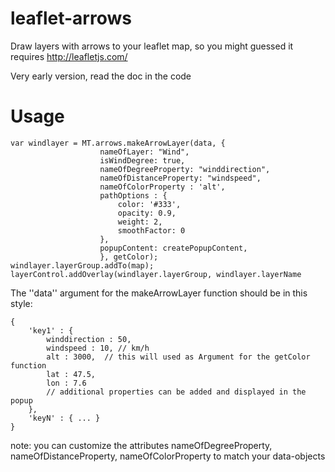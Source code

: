 leaflet-arrows
==============

Draw layers with arrows to your leaflet map, so you might guessed it requires http://leafletjs.com/

Very early version, read the doc in the code

Usage
=====

	var windlayer = MT.arrows.makeArrowLayer(data, {
						nameOfLayer: "Wind", 
						isWindDegree: true,
						nameOfDegreeProperty: "winddirection", 
						nameOfDistanceProperty: "windspeed", 
						nameOfColorProperty : 'alt',
						pathOptions : { 
							color: '#333', 
							opacity: 0.9,
							weight: 2,
							smoothFactor: 0
						}, 
						popupContent: createPopupContent,
						}, getColor);
	windlayer.layerGroup.addTo(map);
	layerControl.addOverlay(windlayer.layerGroup, windlayer.layerName

The ''data'' argument for the makeArrowLayer function should be in this style:

	{
		'key1' : {
			winddirection : 50,
			windspeed : 10, // km/h
			alt : 3000,  // this will used as Argument for the getColor function
			lat : 47.5,
			lon : 7.6
			// additional properties can be added and displayed in the popup
		},
		'keyN' : { ... }
	}

note: you can customize the attributes nameOfDegreeProperty, nameOfDistanceProperty, nameOfColorProperty to match your data-objects